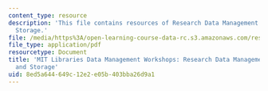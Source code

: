 ```yaml
---
content_type: resource
description: 'This file contains resources of Research Data Management: Sharing and
  Storage.'
file: /media/https%3A/open-learning-course-data-rc.s3.amazonaws.com/res-str-002-data-management-spring-2016/8ed5a644649c12e2e05b403bba26d9a1_MITRES_STR002S16_DSStorage.pdf
file_type: application/pdf
resourcetype: Document
title: 'MIT Libraries Data Management Workshops: Research Data Management: Sharing
  and Storage'
uid: 8ed5a644-649c-12e2-e05b-403bba26d9a1
---
```

